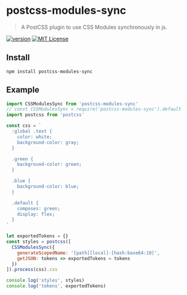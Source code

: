 # postcss-modules-sync 

> A PostCSS plugin to use CSS Modules synchronously in js.

[![version](https://img.shields.io/npm/v/postcss-modules-sync.svg?style=flat-square)](http://npm.im/postcss-modules-sync)
[![MIT License](https://img.shields.io/npm/l/postcss-modules-sync.svg?style=flat-square)](http://opensource.org/licenses/MIT)

## Install
```
npm install postcss-modules-sync
```

## Example
```js
import CSSModulesSync from 'postcss-modules-sync'
// const CSSModulesSync = require('postcss-modules-sync').default
import postcss from 'postcss'

const css = `
  :global .text {
    color: white;
    background-color: gray;
  }

  .green {
    background-color: green;
  }

  .blue {
    background-color: blue;
  }

  .default {
    composes: green;
    display: flex;
  }
`

let exportedTokens = {}
const styles = postcss([
  CSSModulesSync({
    generateScopedName: '[path][local]-[hash:base64:10]',
    getJSON: tokens => exportedTokens = tokens
  })
]).process(css).css

console.log('styles', styles)
console.log('tokens', exportedTokens)
```
